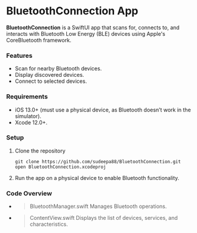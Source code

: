 # BluetoothConnection App
**BluetoothConnection** is a SwiftUI app that scans for, connects to, and interacts with Bluetooth Low Energy (BLE) devices using Apple's CoreBluetooth framework.
### Features
* Scan for nearby Bluetooth devices.
* Display discovered devices.
* Connect to selected devices.
### Requirements
* iOS 13.0+ (must use a physical device, as Bluetooth doesn’t work in the simulator).
* Xcode 12.0+.
### Setup
1. Clone the repository
   ```
   git clone https://github.com/sudeepa88/BluetoothConnection.git
   open BluetoothConnection.xcodeproj
   ```

2. Run the app on a physical device to enable Bluetooth functionality.

### Code Overview
* > BluetoothManager.swift
   Manages Bluetooth operations.
* > ContentView.swift
  Displays the list of devices, services, and characteristics.
